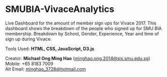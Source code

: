 # SMUBIA-VivaceAnalytics
Live Dashboard for the amount of member sign ups for Vivace 2017. This dashboard shows the breakdown of the people who signed up for SMU BIA membership.
Breakdown by School, Gender, Experience, Year and time of sign up during Vivace.

Tools Used: **HTML, CSS, JavaScript, D3.js**

Creator: **Michael Ong Ming Hao** (minghao.ong.2014@sis.smu.edu.sg) <br/>
Mobile: +65 8183 7009 <br/>
Alt Email: minghao_3728@hotmail.com

